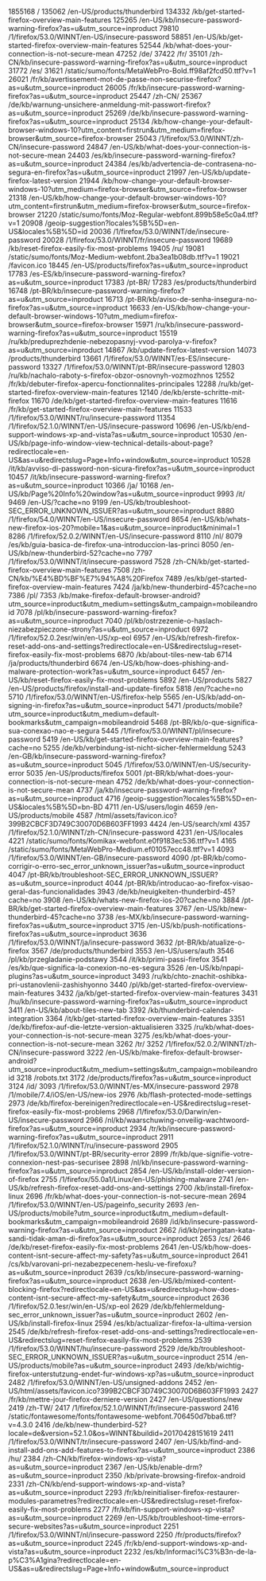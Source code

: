 1855168 /
135062 /en-US/products/thunderbird
134332 /kb/get-started-firefox-overview-main-features
125265 /en-US/kb/insecure-password-warning-firefox?as=u&utm_source=inproduct
79810 /1/firefox/53.0/WINNT/en-US/insecure-password
58851 /en-US/kb/get-started-firefox-overview-main-features
52544 /kb/what-does-your-connection-is-not-secure-mean
47252 /de/
37422 /fr/
35101 /zh-CN/kb/insecure-password-warning-firefox?as=u&utm_source=inproduct
31772 /es/
31621 /static/sumo/fonts/MetaWebPro-Bold.ff98af2fcd50.ttf?v=1
26021 /fr/kb/avertissement-mot-de-passe-non-securise-firefox?as=u&utm_source=inproduct
26005 /fr/kb/insecure-password-warning-firefox?as=u&utm_source=inproduct
25447 /zh-CN/
25367 /de/kb/warnung-unsichere-anmeldung-mit-passwort-firefox?as=u&utm_source=inproduct
25269 /de/kb/insecure-password-warning-firefox?as=u&utm_source=inproduct
25134 /kb/how-change-your-default-browser-windows-10?utm_content=firstrun&utm_medium=firefox-browser&utm_source=firefox-browser
25043 /1/firefox/53.0/WINNT/zh-CN/insecure-password
24847 /en-US/kb/what-does-your-connection-is-not-secure-mean
24403 /es/kb/insecure-password-warning-firefox?as=u&utm_source=inproduct
24384 /es/kb/advertencia-de-contrasena-no-segura-en-firefox?as=u&utm_source=inproduct
21997 /en-US/kb/update-firefox-latest-version
21944 /kb/how-change-your-default-browser-windows-10?utm_medium=firefox-browser&utm_source=firefox-browser
21318 /en-US/kb/how-change-your-default-browser-windows-10?utm_content=firstrun&utm_medium=firefox-browser&utm_source=firefox-browser
21220 /static/sumo/fonts/Moz-Regular-webfont.899b58e5c0a4.ttf?v=1
20908 /geoip-suggestion?locales%5B%5D=en-US&locales%5B%5D=id
20036 /1/firefox/53.0/WINNT/de/insecure-password
20028 /1/firefox/53.0/WINNT/fr/insecure-password
19689 /kb/reset-firefox-easily-fix-most-problems
19405 /ru/
19081 /static/sumo/fonts/Moz-Medium-webfont.2ba3ea1b08db.ttf?v=1
19021 /favicon.ico
18445 /en-US/products/firefox?as=u&utm_source=inproduct
17783 /es-ES/kb/insecure-password-warning-firefox?as=u&utm_source=inproduct
17383 /pt-BR/
17283 /es/products/thunderbird
16748 /pt-BR/kb/insecure-password-warning-firefox?as=u&utm_source=inproduct
16713 /pt-BR/kb/aviso-de-senha-insegura-no-firefox?as=u&utm_source=inproduct
16633 /en-US/kb/how-change-your-default-browser-windows-10?utm_medium=firefox-browser&utm_source=firefox-browser
15971 /ru/kb/insecure-password-warning-firefox?as=u&utm_source=inproduct
15519 /ru/kb/preduprezhdenie-nebezopasnyj-vvod-parolya-v-firefox?as=u&utm_source=inproduct
14867 /kb/update-firefox-latest-version
14073 /products/thunderbird
13661 /1/firefox/53.0/WINNT/es-ES/insecure-password
13327 /1/firefox/53.0/WINNT/pt-BR/insecure-password
12803 /ru/kb/nachalo-raboty-s-firefox-obzor-osnovnyh-vozmozhnos
12552 /fr/kb/debuter-firefox-apercu-fonctionnalites-principales
12288 /ru/kb/get-started-firefox-overview-main-features
12140 /de/kb/erste-schritte-mit-firefox
11670 /de/kb/get-started-firefox-overview-main-features
11616 /fr/kb/get-started-firefox-overview-main-features
11533 /1/firefox/53.0/WINNT/ru/insecure-password
11354 /1/firefox/52.1.0/WINNT/en-US/insecure-password
10696 /en-US/kb/end-support-windows-xp-and-vista?as=u&utm_source=inproduct
10530 /en-US/kb/page-info-window-view-technical-details-about-page?redirectlocale=en-US&as=u&redirectslug=Page+Info+window&utm_source=inproduct
10528 /it/kb/avviso-di-password-non-sicura-firefox?as=u&utm_source=inproduct
10457 /it/kb/insecure-password-warning-firefox?as=u&utm_source=inproduct
10366 /ja/
10168 /en-US/kb/Page%20Info%20window?as=u&utm_source=inproduct
9993 /it/
9469 /en-US/?cache=no
9199 /en-US/kb/troubleshoot-SEC_ERROR_UNKNOWN_ISSUER?as=u&utm_source=inproduct
8880 /1/firefox/54.0/WINNT/en-US/insecure-password
8654 /en-US/kb/whats-new-firefox-ios-20?mobile=1&as=u&utm_source=inproduct&minimal=1
8286 /1/firefox/52.0.2/WINNT/en-US/insecure-password
8110 /nl/
8079 /es/kb/guia-basica-de-firefox-una-introduccion-las-princi
8050 /en-US/kb/new-thunderbird-52?cache=no
7797 /1/firefox/53.0/WINNT/it/insecure-password
7528 /zh-CN/kb/get-started-firefox-overview-main-features
7508 /zh-CN/kb/%E4%BD%BF%E7%94%A8%20Firefox
7489 /es/kb/get-started-firefox-overview-main-features
7424 /ja/kb/new-thunderbird-45?cache=no
7386 /pl/
7353 /kb/make-firefox-default-browser-android?utm_source=inproduct&utm_medium=settings&utm_campaign=mobileandroid
7078 /pl/kb/insecure-password-warning-firefox?as=u&utm_source=inproduct
7040 /pl/kb/ostrzezenie-o-haslach-niezabezpieczone-strony?as=u&utm_source=inproduct
6972 /1/firefox/52.0.2esr/win/en-US/xp-eol
6957 /en-US/kb/refresh-firefox-reset-add-ons-and-settings?redirectlocale=en-US&redirectslug=reset-firefox-easily-fix-most-problems
6870 /kb/about-tiles-new-tab
6714 /ja/products/thunderbird
6674 /en-US/kb/how-does-phishing-and-malware-protection-work?as=u&utm_source=inproduct
6457 /en-US/kb/reset-firefox-easily-fix-most-problems
5892 /en-US/products
5827 /en-US/products/firefox/install-and-update-firefox
5818 /en/?cache=no
5710 /1/firefox/53.0/WINNT/en-US/firefox-help
5565 /en-US/kb/add-on-signing-in-firefox?as=u&utm_source=inproduct
5471 /products/mobile?utm_source=inproduct&utm_medium=default-bookmarks&utm_campaign=mobileandroid
5468 /pt-BR/kb/o-que-significa-sua-conexao-nao-e-segura
5445 /1/firefox/53.0/WINNT/pl/insecure-password
5419 /en-US/kb/get-started-firefox-overview-main-features?cache=no
5255 /de/kb/verbindung-ist-nicht-sicher-fehlermeldung
5243 /en-GB/kb/insecure-password-warning-firefox?as=u&utm_source=inproduct
5045 /1/firefox/53.0/WINNT/en-US/security-error
5035 /en-US/products/firefox
5001 /pt-BR/kb/what-does-your-connection-is-not-secure-mean
4752 /de/kb/what-does-your-connection-is-not-secure-mean
4737 /ja/kb/insecure-password-warning-firefox?as=u&utm_source=inproduct
4716 /geoip-suggestion?locales%5B%5D=en-US&locales%5B%5D=bn-BD
4711 /en-US/users/login
4659 /en-US/products/mobile
4587 /html/assets/favicon.ico?399B2CBCF3D749C30070D6B603FF1993
4424 /en-US/search/xml
4357 /1/firefox/52.1.0/WINNT/zh-CN/insecure-password
4231 /en-US/locales
4221 /static/sumo/fonts/Komikax-webfont.e0f9183ec536.ttf?v=1
4165 /static/sumo/fonts/MetaWebPro-Medium.ef01057ecc48.ttf?v=1
4093 /1/firefox/53.0/WINNT/en-GB/insecure-password
4090 /pt-BR/kb/como-corrigir-o-erro-sec_error_unknown_issuer?as=u&utm_source=inproduct
4047 /pt-BR/kb/troubleshoot-SEC_ERROR_UNKNOWN_ISSUER?as=u&utm_source=inproduct
4044 /pt-BR/kb/introducao-ao-firefox-visao-geral-das-funcionalidades
3943 /de/kb/neuigkeiten-thunderbird-45?cache=no
3908 /en-US/kb/whats-new-firefox-ios-20?cache=no
3884 /pt-BR/kb/get-started-firefox-overview-main-features
3767 /en-US/kb/new-thunderbird-45?cache=no
3738 /es-MX/kb/insecure-password-warning-firefox?as=u&utm_source=inproduct
3715 /en-US/kb/push-notifications-firefox?as=u&utm_source=inproduct
3636 /1/firefox/53.0/WINNT/ja/insecure-password
3632 /pt-BR/kb/atualize-o-firefox
3567 /de/products/thunderbird
3553 /en-US/users/auth
3546 /pl/kb/przegladanie-podstawy
3544 /it/kb/primi-passi-firefox
3541 /es/kb/que-significa-la-conexion-no-es-segura
3526 /en-US/kb/npapi-plugins?as=u&utm_source=inproduct
3493 /ru/kb/chto-znachit-oshibka-pri-ustanovlenii-zashishyonno
3440 /pl/kb/get-started-firefox-overview-main-features
3432 /ja/kb/get-started-firefox-overview-main-features
3431 /hu/kb/insecure-password-warning-firefox?as=u&utm_source=inproduct
3411 /en-US/kb/about-tiles-new-tab
3392 /kb/thunderbird-calendar-integration
3364 /it/kb/get-started-firefox-overview-main-features
3351 /de/kb/firefox-auf-die-letzte-version-aktualisieren
3325 /ru/kb/what-does-your-connection-is-not-secure-mean
3275 /es/kb/what-does-your-connection-is-not-secure-mean
3262 /tr/
3252 /1/firefox/52.0.2/WINNT/zh-CN/insecure-password
3222 /en-US/kb/make-firefox-default-browser-android?utm_source=inproduct&utm_medium=settings&utm_campaign=mobileandroid
3218 /robots.txt
3172 /de/products/firefox?as=u&utm_source=inproduct
3124 /id/
3093 /1/firefox/53.0/WINNT/es-MX/insecure-password
2978 /1/mobile/7.4/iOS/en-US/new-ios
2976 /kb/flash-protected-mode-settings
2973 /de/kb/firefox-bereinigen?redirectlocale=en-US&redirectslug=reset-firefox-easily-fix-most-problems
2968 /1/firefox/53.0/Darwin/en-US/insecure-password
2966 /nl/kb/waarschuwing-onveilig-wachtwoord-firefox?as=u&utm_source=inproduct
2934 /tr/kb/insecure-password-warning-firefox?as=u&utm_source=inproduct
2911 /1/firefox/52.1.0/WINNT/ru/insecure-password
2905 /1/firefox/53.0/WINNT/pt-BR/security-error
2899 /fr/kb/que-signifie-votre-connexion-nest-pas-securisee
2898 /nl/kb/insecure-password-warning-firefox?as=u&utm_source=inproduct
2854 /en-US/kb/install-older-version-of-firefox
2755 /1/firefox/55.0a1/Linux/en-US/phishing-malware
2741 /en-US/kb/refresh-firefox-reset-add-ons-and-settings
2700 /kb/install-firefox-linux
2696 /fr/kb/what-does-your-connection-is-not-secure-mean
2694 /1/firefox/53.0/WINNT/en-US/pageinfo_security
2693 /en-US/products/mobile?utm_source=inproduct&utm_medium=default-bookmarks&utm_campaign=mobileandroid
2689 /id/kb/insecure-password-warning-firefox?as=u&utm_source=inproduct
2662 /id/kb/peringatan-kata-sandi-tidak-aman-di-firefox?as=u&utm_source=inproduct
2653 /cs/
2646 /de/kb/reset-firefox-easily-fix-most-problems
2641 /en-US/kb/how-does-content-isnt-secure-affect-my-safety?as=u&utm_source=inproduct
2641 /cs/kb/varovani-pri-nezabezpecenem-heslu-ve-firefoxu?as=u&utm_source=inproduct
2639 /cs/kb/insecure-password-warning-firefox?as=u&utm_source=inproduct
2638 /en-US/kb/mixed-content-blocking-firefox?redirectlocale=en-US&as=u&redirectslug=how-does-content-isnt-secure-affect-my-safety&utm_source=inproduct
2636 /1/firefox/52.0.1esr/win/en-US/xp-eol
2629 /de/kb/fehlermeldung-sec_error_unknown_issuer?as=u&utm_source=inproduct
2602 /en-US/kb/install-firefox-linux
2594 /es/kb/actualizar-firefox-la-ultima-version
2545 /de/kb/refresh-firefox-reset-add-ons-and-settings?redirectlocale=en-US&redirectslug=reset-firefox-easily-fix-most-problems
2539 /1/firefox/53.0/WINNT/hu/insecure-password
2529 /de/kb/troubleshoot-SEC_ERROR_UNKNOWN_ISSUER?as=u&utm_source=inproduct
2514 /en-US/products/mobile?as=u&utm_source=inproduct
2493 /de/kb/wichtig-firefox-unterstutzung-endet-fur-windows-xp?as=u&utm_source=inproduct
2482 /1/firefox/53.0/WINNT/en-US/unsigned-addons
2452 /en-US/html/assets/favicon.ico?399B2CBCF3D749C30070D6B603FF1993
2427 /fr/kb/mettre-jour-firefox-derniere-version
2427 /en-US/questions/new
2419 /zh-TW/
2417 /1/firefox/52.1.0/WINNT/fr/insecure-password
2416 /static/fontawesome/fonts/fontawesome-webfont.706450d7bba6.ttf?v=4.3.0
2416 /de/kb/new-thunderbird-52?locale=de&version=52.1.0&os=WINNT&buildid=20170428151619
2411 /1/firefox/53.0/WINNT/tr/insecure-password
2407 /en-US/kb/find-and-install-add-ons-add-features-to-firefox?as=u&utm_source=inproduct
2386 /hu/
2384 /zh-CN/kb/firefox-windows-xp-vista?as=u&utm_source=inproduct
2367 /en-US/kb/enable-drm?as=u&utm_source=inproduct
2350 /kb/private-browsing-firefox-android
2331 /zh-CN/kb/end-support-windows-xp-and-vista?as=u&utm_source=inproduct
2293 /fr/kb/reinitialiser-firefox-restaurer-modules-parametres?redirectlocale=en-US&redirectslug=reset-firefox-easily-fix-most-problems
2277 /fr/kb/fin-support-windows-xp-vista?as=u&utm_source=inproduct
2269 /en-US/kb/troubleshoot-time-errors-secure-websites?as=u&utm_source=inproduct
2251 /1/firefox/53.0/WINNT/nl/insecure-password
2250 /fr/products/firefox?as=u&utm_source=inproduct
2245 /fr/kb/end-support-windows-xp-and-vista?as=u&utm_source=inproduct
2232 /es/kb/Informaci%C3%B3n-de-la-p%C3%A1gina?redirectlocale=en-US&as=u&redirectslug=Page+Info+window&utm_source=inproduct
